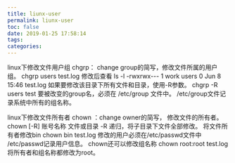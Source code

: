 ```yaml
---
title: liunx-user
permalink: liunx-user
toc: false
date: 2019-01-25 17:58:14
tags:
categories:
---
```

linux下修改文件用户组
chgrp： change group的简写，修改文件所属的用户组。
chgrp users test.log
修改后查看 ls -l
-rwxrwx--- 1 work users 0 Jun 8 15:46 test.log
如果要修改该目录下所有文件和目录，使用-R参数。
chgrp -R users test
要被改变的group名，必须在 /etc/group 文件中。 /etc/group文件记录系统中所有的组名称。

linux下修改文件所有者
chown ：change owner的简写， 修改文件的所有者。
chown [-R] 账号名称 文件或目录
-R 递归，将子目录下文件全部修改。
将文件所有者修改bin
chown bin test.log
修改的用户必须在/etc/passwd文件中 /etc/passwd记录用户信息。
chown还可以修改组名称
chown root:root test.log
将所有者和组名称都修改为root。